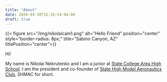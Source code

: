 ```yaml
---
title: "About"
date: 2020-04-30T15:26:54-04:00
draft: true
---
```

{{< figure src="/img/nikolaicam1.png" alt="Hello Friend" position="center" style="border-radius: 8px;" title="Sabino Canyon, AZ" titlePosition="center">}}

Hi!

My name is Nikolai Nekrutenko and I am a junior at [State College Area High School](https://www.scasd.org/). I am the president and co-founder of [State High Model Aeronautics Club](https://nikolaiteslovich.github.io/shmac/), SHMAC for short.

